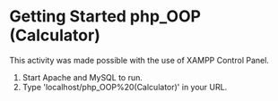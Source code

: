 # Getting Started php_OOP (Calculator)

This activity was made possible with the use of XAMPP Control Panel. 
1.  Start Apache and MySQL to run.
2.  Type 'localhost/php_OOP%20(Calculator)' in your URL.

